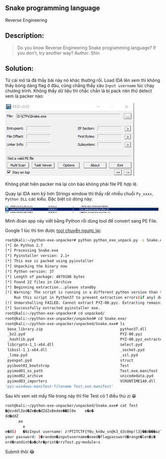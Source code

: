 **Snake programming language**
---
Reverse Engineering

Description:
---
> Do you know Reverse Engineering Snake programming language? If you don't, try another way? Author: Shin

Solution:
---

Từ cái mô tả đã thấy bài này nó khác thường rồi. Load IDA lên xem thì không thấy bóng dáng flag ở đâu, cũng chẳng thấy xâu `Input username` lúc chạy chương trình. Không thấy dữ liệu thì chắc chắn là bị pack nên thử detect xem là packer nào:

![](/Vong_loai_PTIT/Reversing/Snake_programming_language/1.PNG)

Không phát hiện packer mà lại còn báo không phải file PE hợp lệ.

Quay lại IDA xem kỹ hơn Strings window thì thấy rất nhiều chuỗi `Py_xxxx`, `Python DLL` các kiểu. Đặc biệt có dòng này:

![](/Vong_loai_PTIT/Reversing/Snake_programming_language/2.PNG)

Mình đoán app này viết bằng Python rồi dùng tool để convert sang PE File.

Google 1 lúc thì tìm được [tool chuyển ngược lại](https://github.com/countercept/python-exe-unpacker):

```bash
root@kali:~/python-exe-unpacker# python python_exe_unpack.py -i Snake.exe
[*] On Python 2.7
[*] Processing Snake.exe
[*] Pyinstaller version: 2.1+
[*] This exe is packed using pyinstaller
[*] Unpacking the binary now
[*] Python version: 37
[*] Length of package: 4879108 bytes
[*] Found 22 files in CArchive
[*] Beginning extraction...please standby
[!] Warning: The script is running in a different python version than the one used to build the executable
    Run this script in Python37 to prevent extraction errors(if any) during unmarshalling
[!] Unmarshalling FAILED. Cannot extract PYZ-00.pyz. Extracting remaining files.
[*] Successfully extracted pyinstaller exe.
root@kali:~/python-exe-unpacker# cd unpacked/
root@kali:~/python-exe-unpacker/unpacked# cd Snake.exe/
root@kali:~/python-exe-unpacker/unpacked/Snake.exe# ls
 base_library.zip                                   python37.dll
 _bz2.pyd                                           PYZ-00.pyz
 _hashlib.pyd                                       PYZ-00.pyz_extracted
 libcrypto-1_1-x64.dll                              select.pyd
 libssl-1_1-x64.dll                                 _socket.pyd
 _lzma.pyd                                          _ssl.pyd
 pyexpat.pyd                                        struct
 pyiboot01_bootstrap                                Test
 pyimod01_os_path                                   Test.exe.manifest
 pyimod02_archive                                   unicodedata.pyd
 pyimod03_importers                                 VCRUNTIME140.dll
'pyi-windows-manifest-filename Test.exe.manifest'
```
Sau khi xem xét mấy file trong này thì file Test có 1 điều thú zị :grin:
```bash
root@kali:~/python-exe-unpacker/unpacked/Snake.exe# cat Test
�@svddlZed�Ze�e�dZdZxBedee��D]0e	e�e�
dd�ddZ
      ee
        e
e�dS)   �NzInput username: z!PTITCTF{Y0u_kn0w_sn@k3_d3c0mp!l3}��d���azThis is  # <--- Cái gì đây ??
your password: )�random�inputusername�seed�flagpassword�range�len�i�
ord�randint�a�chr�print�rrzTest.py<module>s
```

Submit thôi :joy:
